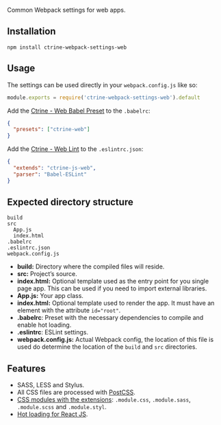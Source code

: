 Common Webpack settings for web apps.

## Installation

```shell
npm install ctrine-webpack-settings-web
```

## Usage

The settings can be used directly in your `webpack.config.js` like so:

```Javascript
module.exports = require('ctrine-webpack-settings-web').default
```

Add the [Ctrine - Web Babel Preset](https://github.com/ctrine/babel-presets) to
the `.babelrc`:

```json
{
  "presets": ["ctrine-web"]
}
```

Add the [Ctrine - Web Lint](https://github.com/ctrine/lint-config) to the
`.eslintrc.json`:

```json
{
  "extends": "ctrine-js-web",
  "parser": "Babel-ESLint"
}
```

## Expected directory structure

```
build
src
  App.js
  index.html
.babelrc
.eslintrc.json
webpack.config.js
```
* **build:** Directory where the compiled files will reside.
* **src:** Project’s source.
* **index.html:** Optional template used as the entry point for you single page
  app. This can be used if you need to import external libraries.
* **App.js:** Your app class.
* **index.html:** Optional template used to render the app. It must have an
  element with the attribute `id="root"`.
* **.babelrc**: Preset with the necessary dependencies to compile and enable hot
  loading.
* **.eslintrc**: ESLint settings.
* **webpack.config.js:** Actual Webpack config, the location of this file is
  used do determine the location of the `build` and `src` directories.

## Features

* SASS, LESS and Stylus.
* All CSS files are processed with [PostCSS](https://github.com/postcss/postcss).
* [CSS modules with the extensions][css-modules-extensions]: `.module.css`,
  `.module.sass`, `.module.scss`
  and `.module.styl`.
* [Hot loading for React JS](https://github.com/gaearon/react-hot-loader).

[css-modules-extensions]: https://github.com/css-modules/css-modules/issues/229#issuecomment-304040593
